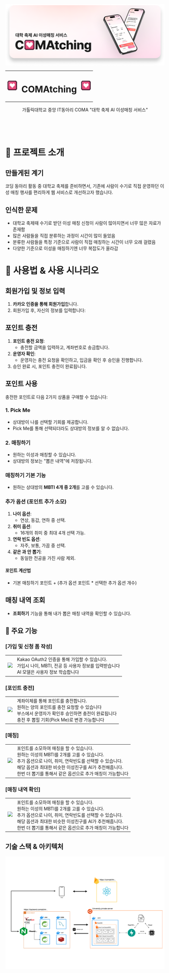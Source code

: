 <img src="https://github.com/COMAtching/.github/blob/main/assets/github_banner.png?raw=true" alt="banner_image">

<table align="center">
  <tr>
    <td> <img src="https://github.com/COMAtching/.github/blob/main/assets/icon.png?raw=true" width="30px"> </td>
    <td> <h1>COMAtching</h1> </td>
    <td> <img src="https://github.com/COMAtching/.github/blob/main/assets/icon.png?raw=true" width="30px"></td>
  </tr>
</table>

<div align="center">
  가톨릭대학교 중앙 IT동아리 COMA "대학 축제 AI 이성매칭 서비스"
</div>

<br><br><br>

# 🎈 프로젝트 소개
## 만들게된 계기
코딩 동아리 활동 중 대학교 축제를 준비하면서, 기존에 사람이 수기로 직접 운영하던 이성 매칭 행사를 편리하게 웹 서비스로 개선하고자 했습니다.

## 인식한 문제
 - 대학교 축제때 수기로 받던 이성 매칭 신청이 사람이 많아지면서 너무 많은 자료가 존재함
 - 많은 사람들을 직접 분류하는 과정이 시간이 많이 들었음
 - 분류한 사람들을 특정 기준으로 사람이 직접 매칭하는 시간이 너무 오래 걸렸음
 - 다양한 기준으로 이성을 매칭하기엔 너무 복잡도가 올라감


# 📜 사용법 & 사용 시나리오

## 회원가입 및 정보 입력
1. **카카오 인증을 통해 회원가입**합니다.
2. 회원가입 후, 자신의 정보를 입력합니다:

## 포인트 충전
1. **포인트 충전 요청**:
   - 충전할 금액을 입력하고, 계좌번호로 송금합니다.
2. **운영자 확인**:
   - 운영자는 충전 요청을 확인하고, 입금을 확인 후 승인을 진행합니다.
3. 승인 완료 시, 포인트 충전이 완료됩니다.

## 포인트 사용
충전한 포인트로 다음 2가지 상품을 구매할 수 있습니다:

### 1. **Pick Me**
- 상대방이 나를 선택할 기회를 제공합니다.
- Pick Me를 통해 선택되더라도 상대방의 정보를 알 수 없습니다.

### 2. **매칭하기**
- 원하는 이성과 매칭할 수 있습니다.
- 상대방의 정보는 "뽑은 내역"에 저장됩니다.

### 매칭하기 기본 기능
- 원하는 상대방의 **MBTI 4개 중 2개**를 고를 수 있습니다.

### 추가 옵션 (포인트 추가 소모)
1. **나이 옵션**:
   - 연상, 동갑, 연하 중 선택.
2. **취미 옵션**:
   - 16개의 취미 중 최대 4개 선택 가능.
3. **연락 빈도 옵션**:
   - 자주, 보통, 가끔 중 선택.
4. **같은 과 안 뽑기**:
   - 동일한 전공을 가진 사람 제외.

#### 포인트 계산법
- 기본 매칭하기 포인트 + (추가 옵션 포인트 * 선택한 추가 옵션 개수)

## 매칭 내역 조회
- **조회하기** 기능을 통해 내가 뽑은 매칭 내역을 확인할 수 있습니다.



## 🎈 주요 기능
### [가입 및 신청 폼 작성]
<table>
  <tr>
    <td>
      <img src="https://github.com/COMAtching/.github/blob/main/assets/%EC%BD%94%EB%A7%A4%EC%B9%AD_%EA%B0%80%EC%9E%85.gif?raw=true" width="300">
    </td>
    <td>
      Kakao OAuth2 인증을 통해 가입할 수 있습니다. <br>
      가입시 나이, MBTI, 전공 등 사용자 정보를 입력받습니다 <br>
      AI 모델은 사용자 정보 학습합니다  <br>
    </td>
  </tr>
</table>

### [포인트 충전]
<table>
  <tr>
    <td>
      <img src="https://github.com/COMAtching/.github/blob/main/assets/%EC%82%AC%EC%9A%A9%EC%9E%90_%EC%B6%A9%EC%A0%84.gif?raw=true" width="300">
    </td>
    <td>
      계좌이체를 통해 포인트를 충전합니다. <br>
      원하는 양의 포인트를 충전 요청할 수 있습니다 <br>
      부스에서 운영자가 확인후 승인하면 충전이 완료됩니다 <br>
      충전 후 뽑힐 기회(Pick Me)로 변경 가능합니다
    </td>
  </tr>
</table>

### [매칭]
<table>
  <tr>
    <td>
      <img src="https://github.com/COMAtching/.github/blob/main/assets/%EC%82%AC%EC%9A%A9%EC%9E%90_%EB%A7%A4%EC%B9%AD.gif?raw=true" width="300">
    </td>
    <td>
      포인트를 소모하여 매칭을 할 수 있습니다. <br>
      원하는 이성의 MBTI를 2개를 고를 수 있습니다. <br>
      추가 옵션으로 나이, 취미, 연락빈도를 선택할 수 있습니다.<br>
      해당 옵션과 최대한 비슷한 이성친구를 AI가 추천해줍니다. <br>
      한번 더 뽑기를 통해서 같은 옵션으로 추가 매칭이 가능합니다
    </td>
  </tr>
</table>


### [매칭 내역 확인]

<table>
  <tr>
    <td>
      <img src="https://github.com/COMAtching/.github/blob/main/assets/%EC%82%AC%EC%9A%A9%EC%9E%90_%EB%A7%A4%EC%B9%AD%EB%82%B4%EC%97%AD_%EC%A1%B0%ED%9A%8C.gif?raw=true" width="300">
    </td>
    <td>
      포인트를 소모하여 매칭을 할 수 있습니다. <br>
      원하는 이성의 MBTI를 2개를 고를 수 있습니다. <br>
      추가 옵션으로 나이, 취미, 연락빈도를 선택할 수 있습니다.<br>
      해당 옵션과 최대한 비슷한 이성친구를 AI가 추천해줍니다. <br>
      한번 더 뽑기를 통해서 같은 옵션으로 추가 매칭이 가능합니다
    </td>
  </tr>
</table>





## 기술 스택 & 아키텍처
<img src="https://raw.githubusercontent.com/COMAtching/.github/a532abd35c7e7838414bb8e97e25950e1a45b9c5/assets/architecture_diagram.svg">
